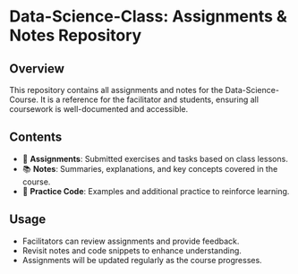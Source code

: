 # **Data-Science-Class: Assignments & Notes Repository**  

## **Overview**  
This repository contains all assignments and notes for the Data-Science-Course. It is a reference for the facilitator and students, ensuring all coursework is well-documented and accessible.  

## **Contents**  
- 📌 **Assignments**: Submitted exercises and tasks based on class lessons.  
- 📚 **Notes**: Summaries, explanations, and key concepts covered in the course.  
- 📝 **Practice Code**: Examples and additional practice to reinforce learning.  

## **Usage**  
- Facilitators can review assignments and provide feedback.  
- Revisit notes and code snippets to enhance understanding.  
- Assignments will be updated regularly as the course progresses.  


